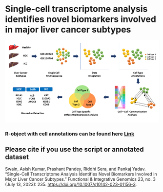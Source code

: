 # Single-cell transcriptome analysis identifies novel biomarkers involved in major liver cancer subtypes
![image](https://github.com/swainasish/liver_cancer_subtype/blob/main/scripts/graphical_abstract.png)
### R-object with cell annotations can be found here [Link](https://drive.google.com/drive/folders/1dJiseE1p4Auscq2u2VcTPKfFQVhCxXae?usp=sharing)
## Please cite if you use the script or annotated dataset 
Swain, Asish Kumar, Prashant Pandey, Riddhi Sera, and Pankaj Yadav. “Single-Cell Transcriptome Analysis Identifies Novel Biomarkers Involved in Major Liver Cancer Subtypes.” Functional & Integrative Genomics 23, no. 3 (July 13, 2023): 235. https://doi.org/10.1007/s10142-023-01156-3.

